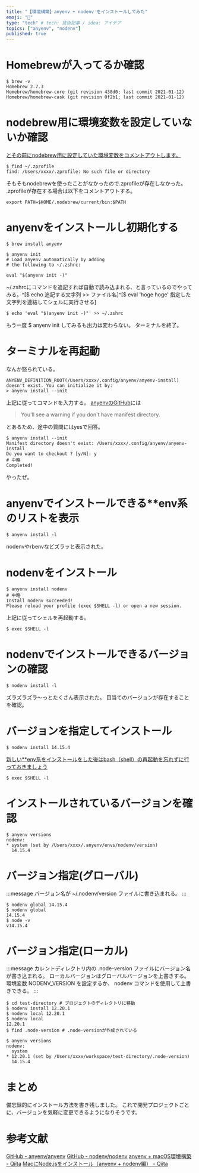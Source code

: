 ```yaml
---
title: "【環境構築】anyenv + nodenv をインストールしてみた"
emoji: "🕌"
type: "tech" # tech: 技術記事 / idea: アイデア
topics: ["anyenv", "nodenv"]
published: true
---
```


# Homebrewが入ってるか確認
```shell-session
$ brew -v
Homebrew 2.7.3
Homebrew/homebrew-core (git revision 438d0; last commit 2021-01-12)
Homebrew/homebrew-cask (git revision 0f2b1; last commit 2021-01-12)
```

# nodebrew用に環境変数を設定していないか確認
[とその前にnodebrew用に設定していた環境変数をコメントアウトします。](https://qiita.com/kyosuke5_20/items/eece817eb283fc9d214f#%E3%81%A8%E3%81%9D%E3%81%AE%E5%89%8D%E3%81%ABnodebrew%E7%94%A8%E3%81%AB%E8%A8%AD%E5%AE%9A%E3%81%97%E3%81%A6%E3%81%84%E3%81%9F%E7%92%B0%E5%A2%83%E5%A4%89%E6%95%B0%E3%82%92%E3%82%B3%E3%83%A1%E3%83%B3%E3%83%88%E3%82%A2%E3%82%A6%E3%83%88%E3%81%97%E3%81%BE%E3%81%99)
```shell-session
$ find ~/.zprofile
find: /Users/xxxx/.zprofile: No such file or directory
```
そもそもnodebrewを使ったことがなかったので.zprofileが存在しなかった。
.zprofileが存在する場合は以下をコメントアウトする。
```
export PATH=$HOME/.nodebrew/current/bin:$PATH
```

# anyenvをインストールし初期化する
```shell-session
$ brew install anyenv
```
```shell-session
$ anyenv init
# Load anyenv automatically by adding
# the following to ~/.zshrc:

eval "$(anyenv init -)"
```
~/.zshrcにコマンドを追記すれば自動で読み込まれる、と言っているのでやってみる。^[$ echo 追記する文字列 >> ファイル名]^[$ eval 'hoge hoge' 指定した文字列を連結してシェルに実行させる]
```shell-session
$ echo 'eval "$(anyenv init -)"' >> ~/.zshrc
```
もう一度 $ anyenv init してみるも出力は変わらない。
ターミナルを終了。

# ターミナルを再起動
なんか怒られている。
```shell-session
ANYENV_DEFINITION_ROOT(/Users/xxxx/.config/anyenv/anyenv-install) doesn't exist. You can initialize it by:
> anyenv install --init
```
上記に従ってコマンドを入力する。
[anyenvのGitHub](https://github.com/anyenv/anyenv)には
> You'll see a warning if you don't have manifest directory.

とあるため、途中の質問にはyesで回答。
```shell-session
$ anyenv install --init
Manifest directory doesn't exist: /Users/xxxx/.config/anyenv/anyenv-install
Do you want to checkout ? [y/N]: y
# 中略
Completed!
```
やったぜ。

# anyenvでインストールできる**env系のリストを表示
```shell-session
$ anyenv install -l
```
nodenvやrbenvなどズラッと表示された。

# nodenvをインストール
```shell-session
$ anyenv install nodenv
# 中略
Install nodenv succeeded!
Please reload your profile (exec $SHELL -l) or open a new session.
```
上記に従ってシェルを再起動する。
```shell-session
$ exec $SHELL -l
```

# nodenvでインストールできるバージョンの確認
```shell-session
$ nodenv install -l
```
ズラズラズラ〜っとたくさん表示された。
目当てのバージョンが存在することを確認。

# バージョンを指定してインストール
```shell-session
$ nodenv install 14.15.4
```
[新しい**env系をインストールをした後はbash（shell）の再起動を忘れずに行っておきましょう](https://qiita.com/rinpa/items/81766cd6a7b23dea9f3c#env%E7%B3%BB%E3%81%AB%E7%95%B0%E3%81%AA%E3%82%8B%E3%83%90%E3%83%BC%E3%82%B8%E3%83%A7%E3%83%B3%E3%81%AE%E3%82%A4%E3%83%B3%E3%82%B9%E3%83%88%E3%83%BC%E3%83%AB)
```shell-session
$ exec $SHELL -l
```

# インストールされているバージョンを確認
```shell-session
$ anyenv versions
nodenv:
* system (set by /Users/xxxx/.anyenv/envs/nodenv/version)
  14.15.4
```

# バージョン指定(グローバル)
:::message
バージョン名が ~/.nodenv/version ファイルに書き込まれる。
:::
```shell-session
$ nodenv global 14.15.4
$ nodenv global
14.15.4
$ node -v
v14.15.4
```

# バージョン指定(ローカル)
:::message
カレントディレクトリ内の .node-version ファイルにバージョン名が書き込まれる。
ローカルバージョンはグローバルバージョンを上書きする。
環境変数 NODENV_VERSION を設定するか、 nodenv コマンドを使用して上書きできる。
:::
```shell-session
$ cd test-directory # プロジェクトのディレクトリに移動
$ nodenv install 12.20.1
$ nodenv local 12.20.1
$ nodenv local
12.20.1
$ find .node-version # .node-versionが作成されている
```

```shell-session
$ anyenv versions
nodenv:
  system
* 12.20.1 (set by /Users/xxxx/workspace/test-directory/.node-version)
  14.15.4
```

# まとめ
備忘録的にインストール方法を書き残しました。
これで開発プロジェクトごとに、バージョンを気軽に変更できるようになりそうです。

# 参考文献
[GitHub - anyenv/anyenv](https://github.com/anyenv/anyenv)
[GitHub - nodenv/nodenv](https://github.com/nodenv/nodenv)
[anyenv + macOS環境構築 - Qiita](https://qiita.com/rinpa/items/81766cd6a7b23dea9f3c)
[MacにNode.jsをインストール（anyenv + nodenv編） - Qiita](https://qiita.com/kyosuke5_20/items/eece817eb283fc9d214f)